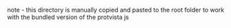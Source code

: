 note - this directory is manually copied and pasted to the root folder to work with the bundled version of the protvista js
